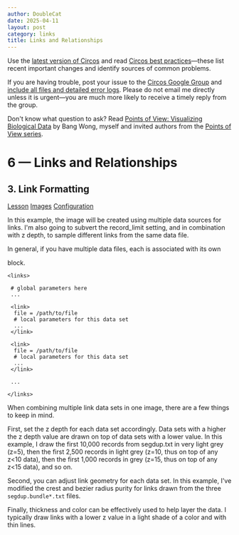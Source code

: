 ```yaml
---
author: DoubleCat
date: 2025-04-11
layout: post
category: links
title: Links and Relationships
---
```


Use the [latest version of Circos](/software/download/circos/) and read
[Circos best
practices](/documentation/tutorials/reference/best_practices/)—these list
recent important changes and identify sources of common problems.

If you are having trouble, post your issue to the [Circos Google
Group](https://groups.google.com/group/circos-data-visualization) and [include
all files and detailed error logs](/support/support/). Please do not email me
directly unless it is urgent—you are much more likely to receive a timely
reply from the group.

Don't know what question to ask? Read [Points of View: Visualizing Biological
Data](https://www.nature.com/nmeth/journal/v9/n12/full/nmeth.2258.html) by
Bang Wong, myself and invited authors from the [Points of View
series](https://mk.bcgsc.ca/pointsofview).

# 6 — Links and Relationships

## 3\. Link Formatting

[Lesson](/documentation/tutorials/links/formatting/lesson)
[Images](/documentation/tutorials/links/formatting/images)
[Configuration](/documentation/tutorials/links/formatting/configuration)

In this example, the image will be created using multiple data sources for
links. I'm also going to subvert the record_limit setting, and in combination
with z depth, to sample different links from the same data file.

In general, if you have multiple data files, each is associated with its own
<link> block.

    
    
    <links>
    
     # global parameters here
     ...
    
     <link>
      file = /path/to/file
      # local parameters for this data set
      ...
     </link>
    
     <link>
      file = /path/to/file
      # local parameters for this data set
      ...
     </link>
    
     ...
    
    </links>
    

When combining multiple link data sets in one image, there are a few things to
keep in mind.

First, set the z depth for each data set accordingly. Data sets with a higher
the z depth value are drawn on top of data sets with a lower value. In this
example, I draw the first 10,000 records from segdup.txt in very light grey
(z=5), then the first 2,500 records in light grey (z=10, thus on top of any
z<10 data), then the first 1,000 records in grey (z=15, thus on top of any
z<15 data), and so on.

Second, you can adjust link geometry for each data set. In this example, I've
modified the crest and bezier radius purity for links drawn from the three
`segdup.bundle*.txt` files.

Finally, thickness and color can be effectively used to help layer the data. I
typically draw links with a lower z value in a light shade of a color and with
thin lines.

